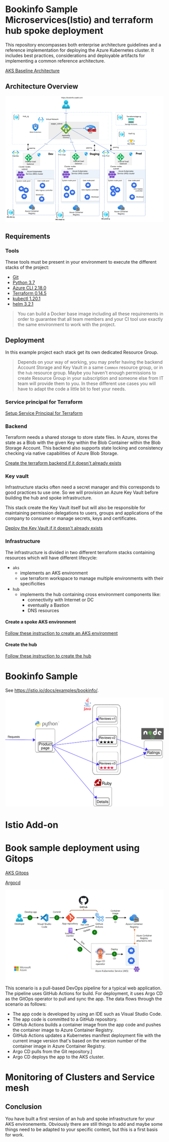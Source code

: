 
# Bookinfo Sample Microservices(Istio) and terraform hub spoke deployment

This repository encompasses both enterprise architecture guidelines and a reference implementation for deploying the Azure Kubernetes cluster. It includes best practices, considerations and deployable artifacts for implementing a common reference architecture.

[AKS Baseline Architecture](https://learn.microsoft.com/en-us/azure/architecture/reference-architectures/containers/aks/baseline-aks)
## Architecture Overview
![image](terraformIAC/docs/img/clusterimage.png)



## Requirements

### Tools

These tools must be present in your environment to execute the different stacks of the project:

- [Git](https://git-scm.com/downloads)
- [Python 3.7](https://www.python.org/downloads/release/python-370/)
- [Azure CLI 2.18.0](https://docs.microsoft.com/en-us/cli/azure/install-azure-cli)
- [Terraform 0.14.5](https://www.terraform.io/downloads.html)
- [kubectl 1.20.1](https://kubernetes.io/docs/tasks/tools/install-kubectl/)
- [helm 3.2.1](https://helm.sh/docs/intro/install/)

> You can build a Docker base image including all these requirements in order to guarantee that all team members and your CI tool use exactly the same environment to work with the project.

## Deployment

In this example project each stack get its own dedicated Resource Group.

>Depends on your way of working, you may prefer having the backend Account Storage and Key Vault in a same `Common` resource group, or in the `hub` resource group.
Maybe you haven't enough permissions to create Resource Group in your subscription and someone else from IT team will provide them to you. In these different use cases you will have to adapt the code a little bit to feet your needs.

### Service principal for Terraform

[Setup Service Principal for Terraform](terraformIAC/docs/tf_azure_authent.md)

### Backend

Terraform needs a shared storage to store state files.
In Azure, stores the state as a Blob with the given Key within the Blob Container within the Blob Storage Account. This backend also supports state locking and consistency checking via native capabilities of Azure Blob Storage.

[Create the terraform backend if it doesn't already exists](terraformIAC/docs/tf_backend.md)

### Key vault

Infrastructure stacks often need a secret manager and this corresponds to good practices tu use one. So we will provision an Azure Key Vault before building the hub and spoke infrastructure.

This stack create the Key Vault itself but will also be responsible for maintaining permission delegations to users, groups and applications of the company to consume or manage secrets, keys and certificates.

[Deploy the Key Vault if it doesn't already exists](terraformIAC/terraform/vault/README.md)

### Infrastructure

The infrastructure is divided in two different terraform stacks containing resources which will have different lifecycle:

- `aks`
  - implements an AKS environment
  - use terraform workspace to manage multiple environments with their specificities
- `hub`
  - implements the hub containing cross environment components like:
    - connectivity with Internet or DC
    - eventually a Bastion
    - DNS resources

#### Create a spoke AKS environment

[Follow these instruction to create an AKS environment](terraformIAC/terraform/aks/README.md)

#### Create the hub

[Follow these instruction to create the hub](terraformIAC/terraform/hub/README.md)


# Bookinfo Sample

See <https://istio.io/docs/examples/bookinfo/>.

![image](terraformIAC/docs/img/noistio.svg)

# Istio Add-on


# Book sample deployment using Gitops

[AKS Gitops](https://learn.microsoft.com/en-us/azure/architecture/example-scenario/gitops-aks/gitops-blueprint-aks#scenario-4-use-gitops-with-argo-cd-github-actions-and-aks-to-implement-cicd)

[Argocd](https://argo-cd.readthedocs.io/en/stable/)

![image](terraformIAC/docs/img/argocd.png)
This scenario is a pull-based DevOps pipeline for a typical web application. The pipeline uses GitHub Actions for build. For deployment, it uses Argo CD as the GitOps operator to pull and sync the app. The data flows through the scenario as follows:

- The app code is developed by using an IDE such as Visual Studio Code.
- The app code is committed to a GitHub repository.
- GitHub Actions builds a container image from the app code and pushes the container image to Azure Container Registry.
- GitHub Actions updates a Kubernetes manifest deployment file with the current image version that's based on the version number of the container image in Azure Container Registry.
- Argo CD pulls from the Git repository.]
- Argo CD deploys the app to the AKS cluster.

# Monitoring of Clusters and Service mesh

## Conclusion

You have built a first version of an hub and spoke infrastructure for your AKS environements.
Obviously there are still things to add and maybe some things need to be adapted to your specific context, but this is a first basis for work.
